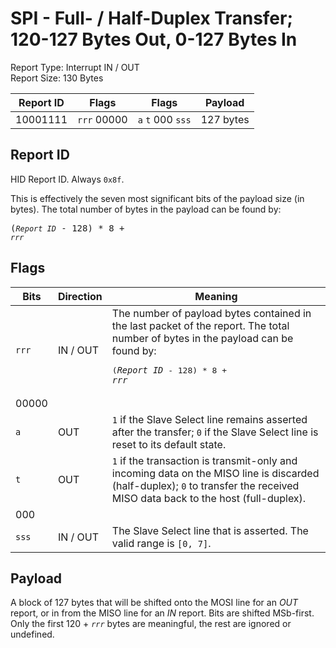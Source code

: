 
# SPI - Full- / Half-Duplex Transfer; 120-127 Bytes Out, 0-127 Bytes In
Report Type: Interrupt IN / OUT<br />
Report Size: 130 Bytes

| Report ID | Flags | Flags | Payload |
|-----------|-------|-------|---------|
| 10001111 | `rrr`&nbsp;00000 | `a`&nbsp;`t`&nbsp;000&nbsp;`sss` | 127 bytes |

## Report ID
HID Report ID.  Always `0x8f`.

This is effectively the seven most significant bits of the payload size (in bytes).  The total number of bytes in the payload can be found by: <pre>(*`Report ID`* - 128) * 8 + *`rrr`*</pre>

## Flags

| Bits  | Direction | Meaning |
|-------|-----------|---------|
| `rrr` | IN / OUT  | The number of payload bytes contained in the last packet of the report.  The total number of bytes in the payload can be found by: <pre>(*`Report ID`* - 128) * 8 + *`rrr`*</pre> |
| 00000 |          |                                                                       |
| `a`   | OUT      | `1` if the Slave Select line remains asserted after the transfer; `0` if the Slave Select line is reset to its default state. |
| `t`   | OUT      | `1` if the transaction is transmit-only and incoming data on the MISO line is discarded (half-duplex); `0` to transfer the received MISO data back to the host (full-duplex). |
| 000   |          |                                                                       |
| `sss` | IN / OUT | The Slave Select line that is asserted.  The valid range is `[0, 7]`. |

## Payload
A block of 127 bytes that will be shifted onto the MOSI line for an *OUT* report, or in from the MISO line for an *IN* report.  Bits are shifted MSb-first.  Only the first 120 + *`rrr`* bytes are meaningful, the rest are ignored or undefined.
